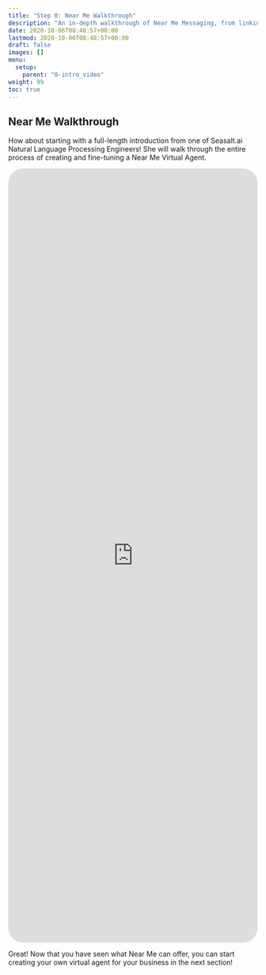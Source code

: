 ```yaml
---
title: "Step 0: Near Me Walkthrough"
description: "An in-depth walkthrough of Near Me Messaging, from linking your Google call-forwarding-setup profile to customizing and deploying your virtual agent."
date: 2020-10-06T08:48:57+00:00
lastmod: 2020-10-06T08:48:57+00:00
draft: false
images: []
menu:
  setup:
    parent: "0-intro_video"
weight: 99
toc: true
---
```


## Near Me Walkthrough

How about starting with a full-length introduction from one of Seasalt.ai Natural Language Processing Engineers! She will walk through the entire process of creating and fine-tuning a Near Me Virtual Agent.

   <iframe width="100%" height="40%" src="https://www.youtube.com/embed/C3nAJZQHteE" title="YouTube video player" frameborder="0" allow="accelerometer; autoplay; clipboard-write; encrypted-media; gyroscope; picture-in-picture" allowfullscreen style="border-radius: 30px;"></iframe>

Great! Now that you have seen what Near Me can offer, you can start creating your own virtual agent for your business in the next section!
